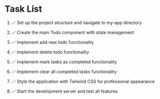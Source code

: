 # Task List

1. ✅ Set up the project structure and navigate to my-app directory

2. ✅ Create the main Todo component with state management

3. ✅ Implement add new todo functionality

4. ✅ Implement delete todo functionality

5. ✅ Implement mark tasks as completed functionality

6. ✅ Implement clear all completed tasks functionality

7. ✅ Style the application with Tailwind CSS for professional appearance

8. ✅ Start the development server and test all features


